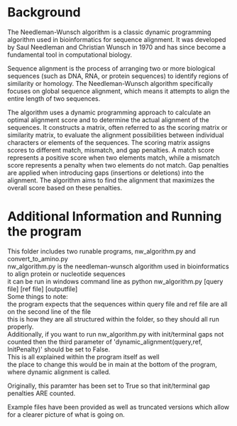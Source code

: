# Background
The Needleman-Wunsch algorithm is a classic dynamic programming algorithm used in bioinformatics for sequence alignment. It was developed by Saul Needleman and Christian Wunsch in 1970 and has since become a fundamental tool in computational biology.

Sequence alignment is the process of arranging two or more biological sequences (such as DNA, RNA, or protein sequences) to identify regions of similarity or homology. The Needleman-Wunsch algorithm specifically focuses on global sequence alignment, which means it attempts to align the entire length of two sequences.

The algorithm uses a dynamic programming approach to calculate an optimal alignment score and to determine the actual alignment of the sequences. It constructs a matrix, often referred to as the scoring matrix or similarity matrix, to evaluate the alignment possibilities between individual characters or elements of the sequences.
The scoring matrix assigns scores to different match, mismatch, and gap penalties. A match score represents a positive score when two elements match, while a mismatch score represents a penalty when two elements do not match. Gap penalties are applied when introducing gaps (insertions or deletions) into the alignment. The algorithm aims to find the alignment that maximizes the overall score based on these penalties.

# Additional Information and Running the program
This folder includes two runable programs, nw_algorithm.py and convert_to_amino.py\
nw_algorithm.py is the needleman-wunsch algorithm used in bioinformatics to align protein or nucleotide sequences\
it can be run in windows command line as python nw_algorithm.py [query file] [ref file] [outputfile]\
Some things to note:\
the program expects that the sequences within query file and ref file are all on the second line of the file\
this is how they are all structured within the folder, so they should all run properly.\
Additionally, if you want to run nw_algorithm.py with init/terminal gaps not counted then the third parameter of 'dynamic_alignment(query,ref, InitPenalty)' should be set to False.\
This is all explained within the program itself as well\
the place to change this would be in main at the bottom of the program, where dynamic alignment is called.

Originally, this paramter has been set to True so that init/terminal gap penalties ARE counted.

Example files have been provided as well as truncated versions which allow for a clearer picture of what is going on.
